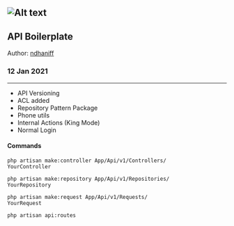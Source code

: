 ## ![Alt text](https://img.shields.io/badge/version-0.1-brightgreen "Version 0.1")

## API Boilerplate

Author: [ndhaniff](https://linkedin.com/in/ndhaniff)

### 12 Jan 2021

---

-   API Versioning
-   ACL added
-   Repository Pattern Package
-   Phone utils
-   Internal Actions (King Mode)
-   Normal Login

#### Commands

```
php artisan make:controller App/Api/v1/Controllers/
YourController

php artisan make:repository App/Api/v1/Repositories/
YourRepository

php artisan make:request App/Api/v1/Requests/
YourRequest

php artisan api:routes
```
